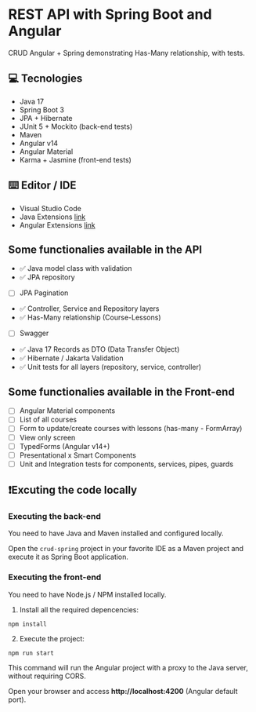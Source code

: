 # REST API with Spring Boot and Angular

CRUD Angular + Spring demonstrating Has-Many relationship, with tests.

## 💻 Tecnologies

- Java 17
- Spring Boot 3
- JPA + Hibernate
- JUnit 5 + Mockito (back-end tests)
- Maven
- Angular v14
- Angular Material
- Karma + Jasmine (front-end tests)

## ⌨️ Editor / IDE

- Visual Studio Code
- Java Extensions [link](https://marketplace.visualstudio.com/items?itemName=loiane.java-spring-extension-pack)
- Angular Extensions [link](https://marketplace.visualstudio.com/items?itemName=loiane.angular-extension-pack)

## Some functionalies available in the API

- ✅ Java model class with validation
- ✅ JPA repository
- [ ] JPA Pagination
- ✅ Controller, Service and Repository layers
- ✅ Has-Many relationship (Course-Lessons)
- [ ] Swagger
- ✅ Java 17 Records as DTO (Data Transfer Object)
- ✅ Hibernate / Jakarta Validation
- ✅ Unit tests for all layers (repository, service, controller)

## Some functionalies available in the Front-end

- [ ] Angular Material components
- [ ] List of all courses
- [ ] Form to update/create courses with lessons (has-many - FormArray)
- [ ] View only screen
- [ ] TypedForms (Angular v14+)
- [ ] Presentational x Smart Components
- [ ] Unit and Integration tests for components, services, pipes, guards

## ❗️Excuting the code locally

### Executing the back-end

You need to have Java and Maven installed and configured locally.

Open the `crud-spring` project in your favorite IDE as a Maven project and execute it as Spring Boot application.

### Executing the front-end

You need to have Node.js / NPM installed locally.

1) Install all the required depencencies:

```
npm install
```

2) Execute the project:

```
npm run start
```

This command will run the Angular project with a proxy to the Java server, without requiring CORS.

Open your browser and access **http://localhost:4200** (Angular default port).
